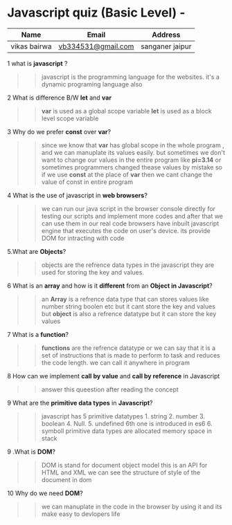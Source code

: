 # Javascript quiz  (Basic Level) -

| Name | Email | Address |
|------|-------|---------|
|vikas bairwa| vb334531@gmail.com |sanganer jaipur|

1 what is **javascript** ?
>>javascript is the programming language for the websites. it's a dynamic programing language also


2 What is difference B/W **let** and **var**
>> **var** is used as a global scope variable
**let** is used as a block level scope variable

3 Why do we prefer **const** over **var**?
>>since we know that **var**  has global scope in the whole program , and we can manuplate its values easily.
but sometimes we don't want to change our values in the entire program
like **pi=3.14**
or sometimes programmers changed thease values by mistake 
so if we use **const** at the place of **var** then we cant change the value of const in entire program

4 What is the use of javascript in **web browsers**?
>>we can  run our java script in the browser console directly for testing our scripts and implement more codes and after that we can use them in our real code
browsers have inbuilt javascript engine that executes the code on       user's device.
its provide DOM for  intracting with code

5.What are **Objects**?
>>objects are the refrence data types in the javascript
they are used for storing the  key and values.

6 What is an **array** and how is it **different** from an **Object in Javascript**?
>>an **Array** is a refrence data type that can stores values like number string boolen etc
but it cant store the key and values
but **object** is also a refrence datatype but it can store the key values

7 What is a **function**?
>>**functions** are the refrence datatype
or we can say that it is a set of instructions that is made to perform to task and reduces the code length.
we can call it anywhere in program

8 How can we implement **call by value** and **call by reference** in Javascript
>> answer this queestion after reading the concept

9 What are the **primitive data types** in **Javascript**?
>> javascript has 5 primitive datatypes 
    1. string
    2. number
    3. boolean
    4. Null.
    5. undefined
>>6th one is  introduced in es6
    6. symboll
>>primitive data types are allocated memory space in stack    



9 .What is **DOM**?
>>DOM is stand for document object model this is an API for HTML and XML 
we can see the structure of style of the document in dom

10 Why do we need **DOM**?
>>we can manuplate in the code in the browser by using it and its make easy to devlopers life
